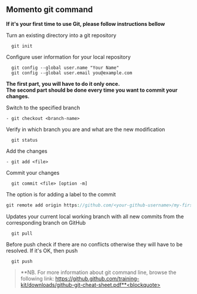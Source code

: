## Momento git command

**If it's your first time to use Git, please follow instructions bellow**

Turn an existing directory into a git repository
```shell
  git init
```

Configure user information for your local repository
```shell
  git config --global user.name "Your Name"
  git config --global user.email you@example.com
```

**The first part, you will have to do it only once.**<br>
**The second part should be done every time you want to commit your changes.**

Switch to the specified branch
```shell
- git checkout <branch-name>
```
Verify in which branch you are and what are the new modification
```shell
  git status
```
Add the changes
```shell
- git add <file>
 ```
Commit your changes
```shell
  git commit <file> [option -m]
```
The option is for adding a label to the commit 
  
```php
git remote add origin https://github.com/<your-github-username>/my-first-blog.git
```
Updates your current local working branch with all new commits from the corresponding branch on GitHub
```shell
  git pull
```
Before push check if there are no conflicts otherwise they will have to be resolved. If it's OK, then push
```shell
  git push 
```

>**NB. For more information about git command line, browse the following link: https://github.github.com/training-kit/downloads/github-git-cheat-sheet.pdf**<blockquote>
